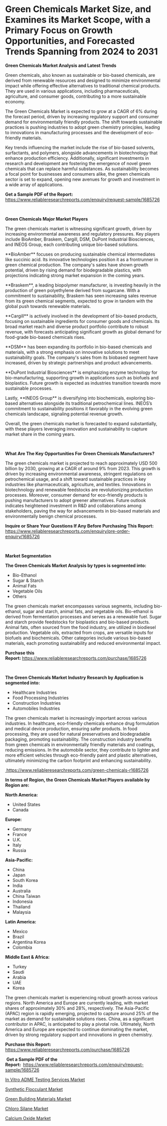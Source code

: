 <p><h1>Green Chemicals Market Size, and Examines its Market Scope, with a Primary Focus on Growth Opportunities, and Forecasted Trends Spanning from 2024 to 2031</h1></p><p><strong>Green Chemicals Market Analysis and Latest Trends</strong></p>
<p><p>Green chemicals, also known as sustainable or bio-based chemicals, are derived from renewable resources and designed to minimize environmental impact while offering effective alternatives to traditional chemical products. They are used in various applications, including pharmaceuticals, agriculture, and consumer goods, contributing to a more sustainable economy.</p><p>The Green Chemicals Market is expected to grow at a CAGR of 6% during the forecast period, driven by increasing regulatory support and consumer demand for environmentally friendly products. The shift towards sustainable practices is pushing industries to adopt green chemistry principles, leading to innovations in manufacturing processes and the development of eco-friendly materials.</p><p>Key trends influencing the market include the rise of bio-based solvents, surfactants, and polymers, alongside advancements in biotechnology that enhance production efficiency. Additionally, significant investments in research and development are fostering the emergence of novel green chemicals that can replace harmful substances. As sustainability becomes a focal point for businesses and consumers alike, the green chemicals sector is set to expand, opening new avenues for growth and investment in a wide array of applications.</p></p>
<p><strong>Get a Sample PDF of the Report:&nbsp;</strong> <a href="https://www.reliableresearchreports.com/enquiry/request-sample/1685726?utm_campaign=3&utm_medium=2&utm_source=Github&utm_content=ia&utm_term=15112024&utm_id=green-chemicals">https://www.reliableresearchreports.com/enquiry/request-sample/1685726</a></p>
<p>&nbsp;</p>
<p><strong>Green Chemicals Major Market Players</strong></p>
<p><p>The green chemicals market is witnessing significant growth, driven by increasing environmental awareness and regulatory pressures. Key players include BioAmber, Braskem, Cargill, DSM, DuPont Industrial Biosciences, and INEOS Group, each contributing unique bio-based solutions.</p><p>**BioAmber** focuses on producing sustainable chemical intermediates like succinic acid. Its innovative technologies position it as a frontrunner in green chemical production. The company's sales have shown growth potential, driven by rising demand for biodegradable plastics, with projections indicating strong market expansion in the coming years.</p><p>**Braskem**, a leading biopolymer manufacturer, is investing heavily in the production of green polyethylene derived from sugarcane. With a commitment to sustainability, Braskem has seen increasing sales revenue from its green chemical segments, expected to grow in tandem with the global push towards renewable materials.</p><p>**Cargill** is actively involved in the development of bio-based products, focusing on sustainable ingredients for consumer goods and chemicals. Its broad market reach and diverse product portfolio contribute to robust revenue, with forecasts anticipating significant growth as global demand for food-grade bio-based chemicals rises.</p><p>**DSM** has been expanding its portfolio in bio-based chemicals and materials, with a strong emphasis on innovative solutions to meet sustainability goals. The company's sales from its biobased segment have increased, driven by strategic partnerships and product advancements.</p><p>**DuPont Industrial Biosciences** is emphasizing enzyme technology for bio-manufacturing, supporting growth in applications such as biofuels and bioplastics. Future growth is expected as industries transition towards more sustainable processes.</p><p>Lastly, **INEOS Group** is diversifying into biochemicals, exploring bio-based alternatives alongside its traditional petrochemical lines. INEOS’s commitment to sustainability positions it favorably in the evolving green chemicals landscape, signaling potential revenue growth.</p><p>Overall, the green chemicals market is forecasted to expand substantially, with these players leveraging innovation and sustainability to capture market share in the coming years.</p></p>
<p>&nbsp;</p>
<p><strong>What Are The Key Opportunities For Green Chemicals Manufacturers?</strong></p>
<p><p>The green chemicals market is projected to reach approximately USD 500 billion by 2030, growing at a CAGR of around 9% from 2023. This growth is driven by increasing environmental awareness, stringent regulations on petrochemical usage, and a shift toward sustainable practices in key industries like pharmaceuticals, agriculture, and textiles. Innovations in biotechnology and renewable feedstocks are revolutionizing production processes. Moreover, consumer demand for eco-friendly products is pushing manufacturers to adopt greener alternatives. Future outlook indicates heightened investment in R&D and collaborations among stakeholders, paving the way for advancements in bio-based materials and environmentally benign chemical processes.</p></p>
<p><strong>Inquire or Share Your Questions If Any Before Purchasing This Report:</strong> <a href="https://www.reliableresearchreports.com/enquiry/pre-order-enquiry/1685726?utm_campaign=3&utm_medium=2&utm_source=Github&utm_content=ia&utm_term=15112024&utm_id=green-chemicals">https://www.reliableresearchreports.com/enquiry/pre-order-enquiry/1685726</a></p>
<p>&nbsp;</p>
<p><strong>Market Segmentation</strong></p>
<p><strong>The Green Chemicals Market Analysis by types is segmented into:</strong></p>
<p><ul><li>Bio-Ethanol</li><li>Sugar & Starch</li><li>Animal Fats</li><li>Vegetable Oils</li><li>Others</li></ul></p>
<p><p>The green chemicals market encompasses various segments, including bio-ethanol, sugar and starch, animal fats, and vegetable oils. Bio-ethanol is derived from fermentation processes and serves as a renewable fuel. Sugar and starch provide feedstocks for bioplastics and bio-based products. Animal fats, often sourced from the food industry, are utilized in biodiesel production. Vegetable oils, extracted from crops, are versatile inputs for biofuels and biochemicals. Other categories include various bio-based materials, each promoting sustainability and reduced environmental impact.</p></p>
<p><strong>Purchase this Report:&nbsp;</strong><a href="https://www.reliableresearchreports.com/purchase/1685726?utm_campaign=3&utm_medium=2&utm_source=Github&utm_content=ia&utm_term=15112024&utm_id=green-chemicals">https://www.reliableresearchreports.com/purchase/1685726</a></p>
<p>&nbsp;</p>
<p><strong>The Green Chemicals Market Industry Research by Application is segmented into:</strong></p>
<p><ul><li>Healthcare Industries</li><li>Food Processing Industries</li><li>Construction Industries</li><li>Automobiles Industries</li></ul></p>
<p><p>The green chemicals market is increasingly important across various industries. In healthcare, eco-friendly chemicals enhance drug formulation and medical device production, ensuring safer products. In food processing, they are used for natural preservatives and biodegradable packaging, promoting sustainability. The construction industry benefits from green chemicals in environmentally friendly materials and coatings, reducing emissions. In the automobile sector, they contribute to lighter and more efficient vehicles through eco-friendly paint and plastic alternatives, ultimately minimizing the carbon footprint and enhancing sustainability.</p></p>
<p><a href="https://www.reliableresearchreports.com/green-chemicals-r1685726?utm_campaign=3&utm_medium=2&utm_source=Github&utm_content=ia&utm_term=15112024&utm_id=green-chemicals">&nbsp;https://www.reliableresearchreports.com/green-chemicals-r1685726</a></p>
<p><strong>In terms of Region, the Green Chemicals Market Players available by Region are:</strong></p>
<p>
    <p> <strong> North America: </strong>
        <ul>
            <li>United States</li>
            <li>Canada</li>
        </ul>
        </p> 
    <p> <strong> Europe: </strong>
        <ul>
            <li>Germany</li>
            <li>France</li>
            <li>U.K.</li>
            <li>Italy</li>
            <li>Russia</li>
        </ul>
        </p> 
    <p> <strong> Asia-Pacific: </strong>
        <ul>
            <li>China</li>
            <li>Japan</li>
            <li>South Korea</li>
            <li>India</li>
            <li>Australia</li>
            <li>China Taiwan</li>
            <li>Indonesia</li>
            <li>Thailand</li>
            <li>Malaysia</li>
        </ul>
        </p> 
    <p> <strong> Latin America: </strong>
        <ul>
            <li>Mexico</li>
            <li>Brazil</li>
            <li>Argentina Korea</li>
            <li>Colombia</li>
        </ul>
        </p> 
    <p> <strong> Middle East & Africa: </strong>
        <ul>
            <li>Turkey</li>
            <li>Saudi</li>
            <li>Arabia</li>
            <li>UAE</li>
            <li>Korea</li>
        </ul>
    </p>
    </p>
<p><p>The green chemicals market is experiencing robust growth across various regions. North America and Europe are currently leading, with market shares of approximately 30% and 28%, respectively. The Asia-Pacific (APAC) region is rapidly emerging, projected to capture around 25% of the market as demand for sustainable solutions rises. China, as a significant contributor in APAC, is anticipated to play a pivotal role. Ultimately, North America and Europe are expected to continue dominating the market, driven by strong regulatory support and innovations in green chemistry.</p></p>
<p><strong>Purchase this Report: </strong><a href="https://www.reliableresearchreports.com/purchase/1685726?utm_campaign=3&utm_medium=2&utm_source=Github&utm_content=ia&utm_term=15112024&utm_id=green-chemicals">https://www.reliableresearchreports.com/purchase/1685726</a></p>
<p>&nbsp;<strong>Get a Sample PDF of the Report:&nbsp;&nbsp;</strong><a href="https://www.reliableresearchreports.com/enquiry/request-sample/1685726?utm_campaign=3&utm_medium=2&utm_source=Github&utm_content=ia&utm_term=15112024&utm_id=green-chemicals">https://www.reliableresearchreports.com/enquiry/request-sample/1685726</a></p>
<p><strong></strong></p>
<p><p><a href="https://issuu.com/reportprime-2/docs/in-vitro-adme-testing-services-mark_15c76d3edd2d55?utm_campaign=3&utm_medium=2&utm_source=Github&utm_content=ia&utm_term=15112024&utm_id=green-chemicals">In Vitro ADME Testing Services Market</a></p><p><a href="https://www.linkedin.com/pulse/regional-adaptations-global-synthetic-flocculant-market-trends-0hqlc?utm_campaign=3&utm_medium=2&utm_source=Github&utm_content=ia&utm_term=15112024&utm_id=green-chemicals">Synthetic Flocculant Market</a></p><p><a href="https://github.com/gulaimolin/Market-Research-Report-List-6/blob/main/green-building-materials-market.md?utm_campaign=3&utm_medium=2&utm_source=Github&utm_content=ia&utm_term=15112024&utm_id=green-chemicals">Green Building Materials Market</a></p><p><a href="https://www.linkedin.com/pulse/navigating-global-chloro-silane-market-landscape-trends-forecasts-dmeic?utm_campaign=3&utm_medium=2&utm_source=Github&utm_content=ia&utm_term=15112024&utm_id=green-chemicals">Chloro Silane Market</a></p><p><a href="https://github.com/RoccoManning/Market-Research-Report-List-7/blob/main/calcium-oxide-market.md?utm_campaign=3&utm_medium=2&utm_source=Github&utm_content=ia&utm_term=15112024&utm_id=green-chemicals">Calcium Oxide Market</a></p></p>